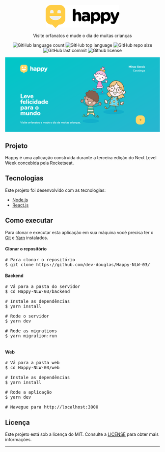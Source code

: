 <div id="readme" class="Box-body readme blob js-code-block-container">
  <article class="markdown-body entry-content p-3 p-md-6" itemprop="text">
    <p align="center"><img alt="Happy" src="https://github.com/dev-douglas/Happy-NLW-03/blob/main/web/src/images/logo.png"></p>
    <p align="center">Visite orfanatos e mude o dia de muitas crianças</p>
    <p align="center">
      <img alt="GitHub language count" src="https://img.shields.io/github/languages/count/dev-douglas/Happy-NLW-03">
      <img alt="GitHub top language" src="https://img.shields.io/github/languages/top/dev-douglas/Happy-NLW-03">
      <img alt="GitHub repo size" src="https://img.shields.io/github/repo-size/dev-douglas/Happy-NLW-03">
      <img alt="GitHub last commit" src="https://img.shields.io/github/last-commit/dev-douglas/Happy-NLW-03">
      <img alt="Github license" src="https://img.shields.io/github/license/dev-douglas/Happy-NLW-03">
    </p>
    <p align="center"><img alt="Happy" src="https://github.com/dev-douglas/Happy-NLW-03/blob/main/web/src/images/Home.png"></p>
    <h2> Projeto</h2>
    <p>Happy é uma aplicação construída durante a terceira edição do Next Level Week concebida pela Rocketseat.</p>
    <h2> Tecnologias</h2>
    <p>Este projeto foi desenvolvido com as tecnologias:</p>
    <ul>
      <li><a href="https://nodejs.org/" rel="nofollow">Node.js</a></li>
      <li><a href="https://reactjs.org/" rel="nofollow">React.js</a></li>
      <!--<li><a href="https://reactnative.dev/" rel="nofollow">React Native</a></li>-->
    </ul>
    <!--<h2>Layout</h2>
    <p>Você pode visualizar o layout do projeto na versão <a href="" rel="nofollow">web</a> e <a href="" rel="nofollow">móvel</a>.-->
    <h2>Como executar</h2>
    <p>Para clonar e executar esta aplicação em sua máquina você precisa ter o <a href="https://git-scm.com" rel="nofollow">Git</a> e  <a href="https://legacy.yarnpkg.com" rel="nofollow">Yarn</a> instalados.</p>
    <h4>Clonar o repositório</h4>
    <div class="highlight highlight-source-shell">
      <pre><span class="pl-c"><span class="pl-c">#</span> Para clonar o repositório</span>
$ git clone https://github.com/dev-douglas/Happy-NLW-03/</pre>
    </div>
    <h4>Backend</h4>
    <div class="highlight highlight-source-shell">
      <pre><span class="pl-c"><span class="pl-c">#</span> Vá para a pasta do servidor</span>
$ <span class="pl-c1">cd</span> Happy-NLW-03/backend <br/>
<span class="pl-c"><span class="pl-c">#</span> Instale as dependências</span>
$ yarn install <br/>
<span class="pl-c"><span class="pl-c">#</span> Rode o servidor</span>
$ yarn dev <br/>
<span class="pl-c"><span class="pl-c">#</span> Rode as migrations</span>
$ yarn migration:run <br/>
</pre>
</div>
    <h4>Web</h4>
    <div class="highlight highlight-source-shell">
      <pre><span class="pl-c"><span class="pl-c">#</span> Vá para a pasta web</span>
$ <span class="pl-c1">cd</span> Happy-NLW-03/web <br/>
<span class="pl-c"><span class="pl-c">#</span> Instale as dependências</span>
$ yarn install<br/>
<span class="pl-c"><span class="pl-c">#</span> Rode a aplicação</span>
$ yarn dev <br/>
<span class="pl-c"><span class="pl-c">#</span> Navegue para http://localhost:3000</span>
</pre>
</div>
  <!--<h4> Mobile</h4>
    <div class="highlight highlight-source-shell">
      <pre><span class="pl-c"><span class="pl-c">#</span> Vá para a pasta mobile</span>
$ <span class="pl-c1">cd</span> Happy-NLW-03/mobile <br/>
<span class="pl-c"><span class="pl-c">#</span> Instale as dependências</span>
$ yarn install<br/>
<span class="pl-c"><span class="pl-c">#</span> Rode a aplicação</span>
$ yarn dev <br/>
</div>-->
    <h2>Licença</h2>
    <p>Este projeto está sob a licença do MIT. Consulte a <a href="https://github.com/dev-douglas/Happy-NLW-03/blob/main/LICENSE" rel="nofollow">LICENSE</a> para obter mais informações.</p>
    <hr>
  </article>
</div>

